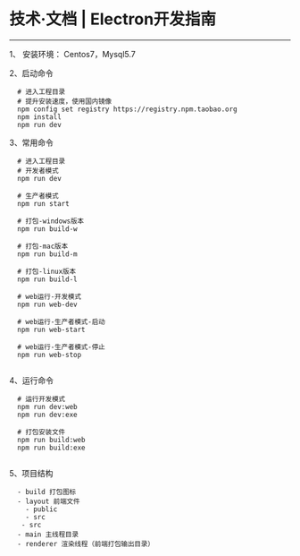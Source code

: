 # 技术·文档 | Electron开发指南
-----------------------------------------------------------------

1、 安装环境： Centos7，Mysql5.7

2、启动命令

```
  # 进入工程目录 
  # 提升安装速度，使用国内镜像
  npm config set registry https://registry.npm.taobao.org
  npm install
  npm run dev
```

3、常用命令

```
  # 进入工程目录 
  # 开发者模式
  npm run dev

  # 生产者模式
  npm run start

  # 打包-windows版本
  npm run build-w

  # 打包-mac版本
  npm run build-m

  # 打包-linux版本
  npm run build-l

  # web运行-开发模式
  npm run web-dev

  # web运行-生产者模式-启动
  npm run web-start

  # web运行-生产者模式-停止
  npm run web-stop
  
```

4、运行命令
```
  # 运行开发模式
  npm run dev:web
  npm run dev:exe

  # 打包安装文件 
  npm run build:web
  npm run build:exe
  
```

5、项目结构
```
  - build 打包图标
  - layout 前端文件
    - public
    - src
   - src
  - main 主线程目录
  - renderer 渲染线程（前端打包输出目录）
  
```

